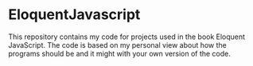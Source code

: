 # EloquentJavascript
This repository contains my code for projects used in the book Eloquent JavaScript.
The code is based on my personal view about how the programs should be and it might 
with your own version of the code.
